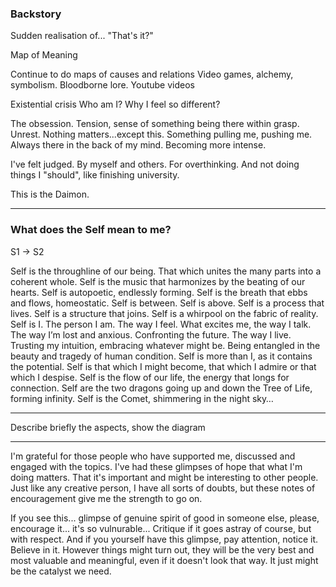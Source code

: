 ### Backstory

Sudden realisation of... "That's it?"

Map of Meaning

Continue to do maps of causes and relations
Video games, alchemy, symbolism. Bloodborne lore.
Youtube videos

Existential crisis
Who am I? Why I feel so different?

The obsession.
Tension, sense of something being there within grasp.
Unrest. Nothing matters...except this.
Something pulling me, pushing me.
Always there in the back of my mind.
Becoming more intense.

I've felt judged. By myself and others. For overthinking.
And not doing things I "should", like finishing university.

This is the Daimon.

----

### What does the Self mean to me?

S1 -> S2

Self is the throughline of our being. That which unites the many parts into a coherent whole.
Self is the music that harmonizes by the beating of our hearts.
Self is autopoetic, endlessly forming.
Self is the breath that ebbs and flows, homeostatic.
Self is between. Self is above.
Self is a process that lives. Self is a structure that joins.
Self is a whirpool on the fabric of reality.
Self is I. The person I am.
The way I feel. What excites me, the way I talk.
The way I’m lost and anxious. Confronting the future.
The way I live. Trusting my intuition, embracing whatever might be.
Being entangled in the beauty and tragedy of human condition.
Self is more than I, as it contains the potential.
Self is that which I might become, that which I admire or that which I despise.
Self is the flow of our life, the energy that longs for connection.
Self are the two dragons going up and down the Tree of Life, forming infinity.
Self is the Comet, shimmering in the night sky…

----

Describe briefly the aspects, show the diagram

----

I'm grateful for those people who have supported me, discussed and engaged with the topics.
I've had these glimpses of hope that what I'm doing matters. That it's important and might be interesting to other people.
Just like any creative person, I have all sorts of doubts, but these notes of encouragement give me the strength to go on.

If you see this... glimpse of genuine spirit of good in someone else, please, encourage it... it's so vulnurable... Critique if it goes astray of course, but with respect. And if you yourself have this glimpse, pay attention, notice it. Believe in it. However things might turn out, they will be the very best and most valuable and meaningful, even if it doesn't look that way. It just might be the catalyst we need.